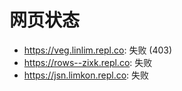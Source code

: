 # 网页状态
- https://veg.linlim.repl.co: 失败 (403)
- https://rows--zixk.repl.co: 失败
- https://jsn.limkon.repl.co: 失败
